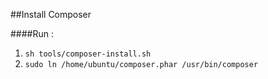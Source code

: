 ##Install Composer

####Run :

1. `sh tools/composer-install.sh`
2. `sudo ln /home/ubuntu/composer.phar /usr/bin/composer
`
